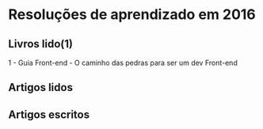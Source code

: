 # Resoluções de aprendizado em 2016

## Livros lido(1)
1 - Guia Front-end - O caminho das pedras para ser um dev Front-end

## Artigos lidos


## Artigos escritos

